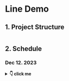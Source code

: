 # Line Demo

## 1. Project Structure

```
```



## 2. Schedule

### Dec 12. 2023

<details> <summary> <b>👇 click me </b></summary>
#### 1.1 整理聊天记录

每个人整理两个2个助理的聊天记录

格式:

```python
AI: 内容
User: 聊天内容
# 去除图片和聊天表情的符号，纯文本
```

每一天的聊天内容空行分隔开

如果可行的话可以写一个脚本处理更好

#### 1.2 Prompt测试

访问 http://13.56.166.103/ (注意不是https) 可以在线测试prompt,不过还有很多bug可能用起来比较麻烦

用法:

```python
# 左下角API Setting选择模型并输入你的OpenAI Key，调节temperature
# 目前GPT-3.5-turbo有bug，选择别的模型就行

# 输入Character Name和Character的设定并在左下角Create Character

# 如果遇到bug，F12开发者工具->Application->Local Storage->Clear Local Storage->重新访问上面链接
# 目前删除Character时可能会遇到bug，后面我会修一下
```

Example:

![image-20231212194215964](./images/website1.png)

![image-20231212194300555](./images/website2.png)

建议把这本书第2-3章快速过一遍，更好的写prompt

https://weread.qq.com/book-detail?type=1&senderVid=6727677&v=4cc32520813ab8230g015373

#### 1.3 开发日志

请根据 [日志模版](./Development Log/template.md) 在`Development Log`文件夹下创建日志文件夹

Example

```
├── Development Log
│   ├── Jeffrey You.md
│   ├── xxx.md
│   ├── xxx.md
```





</details>  





